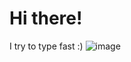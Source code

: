# Hi there!

I try to type fast :)
![image](https://github.com/RMEngels/RMEngels/assets/16747379/1d9ccfc8-8e92-4449-9954-d53dde5fda53)
